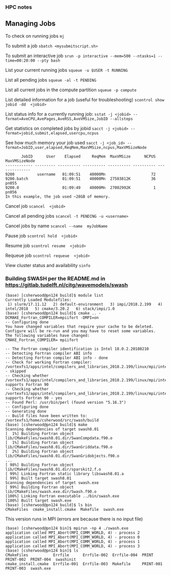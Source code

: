 ### HPC notes

## Managing Jobs
To check on running jobs
`mj`

To submit a job
`sbatch <mysubmitscript.sh>`

To submit an interactive job
`srun -p interactive --mem=500 --ntasks=1 --time=00:20:00 --pty bash`

List your current running jobs
`squeue -u $USER -t RUNNING`

List all pending jobs
`squeue -al -t PENDING`

List all current jobs in the compute partition
`squeue -p compute`

List detailed information for a job (useful for troubleshooting)
`scontrol show jobid -dd  <jobid>`

List status info for a currently running job:
`sstat -j <jobid> --format=AveCPU,AvePages,AveRSS,AveVMSize,JobID --allsteps`
 
Get statistics on completed jobs by jobid
`sacct -j <jobid> --format=jobid,submit,elapsed,usercpu,ncpus`

See how much memory your job used
`sacct -j <job_id> --format=JobID,user,elapsed,ReqMem,MaxVMSize,ncpus,MaxVMSizeNode`

```[root@poseidon-l1 ~]# sacct -j 9200 --format="JobID,user,elapsed,ReqMem,MaxVMSize,ncpus,MaxVMSizeNode"
       JobID      User    Elapsed     ReqMem  MaxVMSize      NCPUS  MaxVMSizeNode 
------------ --------- ---------- ---------- ---------- ---------- -------------- 
9200          username   01:09:51    40000Mn                    72                
9200.batch               01:09:51    40000Mn  27503812K         36          pn055 
9200.0                   01:09:49    40000Mn  27002992K          1          pn056 
In this example, the job used ~28GB of memory.
```

Cancel job
`scancel  <jobid>`

Cancel all pending jobs
`scancel -t PENDING -u <username>`

Cancel jobs by name
`scancel --name  myJobName`

Pause job
`scontrol hold  <jobid>`

Resume job
`scontrol resume  <jobid>`

Requeue job
`scontrol requeue  <jobid>`

View cluster status and availability
`sinfo`

### Building SWASH per the README.md in https://gitlab.tudelft.nl/citg/wavemodels/swash  
```
(base) [csherwood@pn124 build]$ module list
Currently Loaded Modulefiles:
 1) slurm/17.11.12   2) default-environment   3) impi/2018.2.199   4) intel/2018   5) cmake/3.20.2   6) stack/impi/1.0
(base) [csherwood@pn124 build]$ cmake .. -DCMAKE_Fortran_COMPILER=mpiifort -DMPI=on
-- Configuring done
You have changed variables that require your cache to be deleted.
Configure will be re-run and you may have to reset some variables.
The following variables have changed:
CMAKE_Fortran_COMPILER= mpiifort

-- The Fortran compiler identification is Intel 18.0.2.20180210
-- Detecting Fortran compiler ABI info
-- Detecting Fortran compiler ABI info - done
-- Check for working Fortran compiler: /vortexfs1/apps/intel/compilers_and_libraries_2018.2.199/linux/mpi/intel64/bin/mpiifort - skipped
-- Checking whether /vortexfs1/apps/intel/compilers_and_libraries_2018.2.199/linux/mpi/intel64/bin/mpiifort supports Fortran 90
-- Checking whether /vortexfs1/apps/intel/compilers_and_libraries_2018.2.199/linux/mpi/intel64/bin/mpiifort supports Fortran 90 - yes
-- Found Perl: /usr/bin/perl (found version "5.16.3")
-- Configuring done
-- Generating done
-- Build files have been written to: /vortexfs1/home/csherwood/src/swash/build
(base) [csherwood@pn124 build]$ make
Scanning dependencies of target swash8.01
[  1%] Building Fortran object lib/CMakeFiles/swash8.01.dir/SwanCompdata.f90.o
[  1%] Building Fortran object lib/CMakeFiles/swash8.01.dir/SwanGriddata.f90.o
[  2%] Building Fortran object lib/CMakeFiles/swash8.01.dir/SwanGridobjects.f90.o
...
[ 98%] Building Fortran object lib/CMakeFiles/swash8.01.dir/sparskit2.f.o
[ 99%] Linking Fortran static library libswash8.01.a
[ 99%] Built target swash8.01
Scanning dependencies of target swash.exe
[ 99%] Building Fortran object lib/CMakeFiles/swash.exe.dir/Swash.f90.o
[100%] Linking Fortran executable ../bin/swash.exe
[100%] Built target swash.exe
(base) [csherwood@pn124 build]$ ls bin
CMakeFiles  cmake_install.cmake  Makefile  swash.exe
```
This version runs in MPI (errors are because there is no input file)  
```
(base) [csherwood@pn124 bin]$ mpirun -np 4 ./swash.exe
application called MPI_Abort(MPI_COMM_WORLD, 4) - process 2
application called MPI_Abort(MPI_COMM_WORLD, 4) - process 0
application called MPI_Abort(MPI_COMM_WORLD, 4) - process 1
application called MPI_Abort(MPI_COMM_WORLD, 4) - process 3
(base) [csherwood@pn124 bin]$ ls
CMakeFiles           Errfile      Errfile-002  Errfile-004  PRINT      PRINT-002  PRINT-004  swashinit
cmake_install.cmake  Errfile-001  Errfile-003  Makefile     PRINT-001  PRINT-003  swash.exe
```
